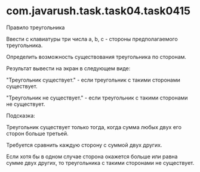 # com.javarush.task.task04.task0415

Правило треугольника

Ввести с клавиатуры три числа а, b, c - стороны предполагаемого треугольника.

Определить возможность существования треугольника по сторонам.

Результат вывести на экран в следующем виде:

"Треугольник существует." - если треугольник с такими сторонами существует.

"Треугольник не существует." - если треугольник с такими сторонами не существует.


Подсказка:

Треугольник существует только тогда, когда сумма любых двух его сторон больше третьей.

Требуется сравнить каждую сторону с суммой двух других.

Если хотя бы в одном случае сторона окажется больше или равна сумме двух других, то треугольника с такими сторонами не существует.
